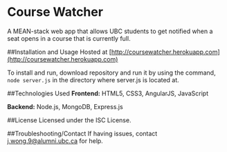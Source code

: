 # Course Watcher

A MEAN-stack web app that allows UBC students to get notified when a seat opens in a course that is currently full. 

##Installation and Usage
Hosted at [http://coursewatcher.herokuapp.com](http://coursewatcher.herokuapp.com)

To install and run, download repository and run it by using the command, ```node server.js``` in the directory where server.js is located at.

##Technologies Used
**Frontend:** HTML5, CSS3, AngularJS, JavaScript

**Backend:** Node.js, MongoDB, Express.js

##License
Licensed under the ISC License.

##Troubleshooting/Contact
If having issues, contact j.wong.9@alumni.ubc.ca for help.
